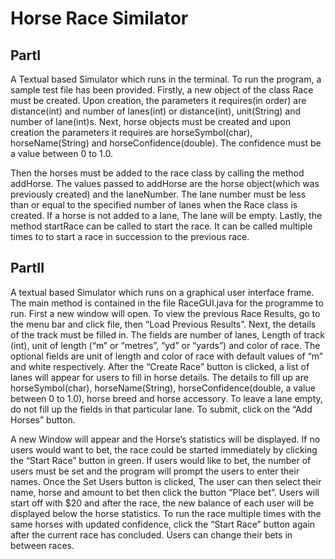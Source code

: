 # Horse Race Similator

## PartI

A Textual based Simulator which runs in the terminal. To run the program, a sample test file has been provided. Firstly, a new object of the class Race must be created. Upon creation, the parameters it requires(in order) are distance(int) and number of lanes(int) or distance(int), unit(String) and number of lane(int)s. Next, horse objects must be created and upon creation the parameters it requires are horseSymbol(char), horseName(String) and horseConfidence(double). The confidence must be a value between 0 to 1.0.

Then the horses must be added to the race class by calling the method addHorse. The values passed to addHorse are the horse object(which was previously created) and the laneNumber. The lane number must be less than or equal to the specified number of lanes when the Race class is created. If a horse is not added to a lane, The lane will be empty. Lastly, the method startRace can be called to start the race. It can be called multiple times to to start a race in succession to the previous race.

## PartII

A textual based Simulator which runs on a graphical user interface frame. The main method is contained in the file RaceGUI.java for the programme to run. First a new window will open. To view the previous Race Results, go to the menu bar and click file, then “Load Previous Results”.  Next,  the details of the track must be filled in. The fields are number of lanes, Length of track (int), unit of length (“m” or “metres”, “yd” or “yards”) and color of race. The optional fields are unit of length and color of race with default values of  “m” and white respectively. After the “Create Race” button is clicked, a list of lanes will appear for users to fill in horse details. The details to fill up are horseSymbol(char), horseName(String), horseConfidence(double, a value between 0 to 1.0), horse breed and horse accessory. To leave a lane empty, do not fill up the fields in that particular lane. To submit, click on the “Add Horses” button.

A new Window will appear and the Horse’s statistics will be displayed. If no users would want to bet, the race could be started immediately by clicking the “Start Race” button in green. If users would like to bet, the number of users must be set and the program will prompt the users to enter their names. Once the Set Users button is clicked, The user can then select their name, horse and amount to bet then click the button “Place bet”. Users will start off with $20 and after the race, the new balance of each user will be displayed below the horse statistics. To run the race multiple times with the same horses with updated confidence, click the “Start Race” button again after the current race has concluded. Users can change their bets in between races.
